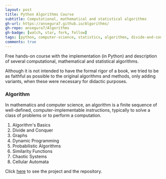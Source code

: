 ```yaml
---
layout: post
title: Python Algorithms Course
subtitle: Computational, mathematical and statistical algorithms
gh-url: https://ansegura7.github.io/Algorithms/
gh-repo: ansegura7/Algorithms
gh-badge: [watch, star, fork, follow]
tags: [python, computer-science, statistics, algorithms, divide-and-conquer, graphs, dynamic-programming, probabilistic-algorithms, similarity-measures, chaotic-systems, cellular-automata, dijkstra-algorithm, lasvegas-algorithm, hanoi-towers, graph-coloring, fractal, networkx]
comments: true
---
```


Free hands-on course with the implementation (in Python) and description of several computational, mathematical and statistical algorithms.

Although it is not intended to have the formal rigor of a book, we tried to be as faithful as possible to the original algorithms and methods, only adding variants, when these were necessary for didactic purposes.

### Algorithm
In mathematics and computer science, an algorithm is a finite sequence of well-defined, computer-implementable instructions, typically to solve a class of problems or to perform a computation.

1. Algorithm's Basics
2. Divide and Conquer
3. Graphs
4. Dynamic Programming
5. Probabilistic Algorithms
6. Similarity Functions
7. Chaotic Systems
8. Cellular Automata

Click [here](https://ansegura7.github.io/Algorithms/) to see the project and the repository.
